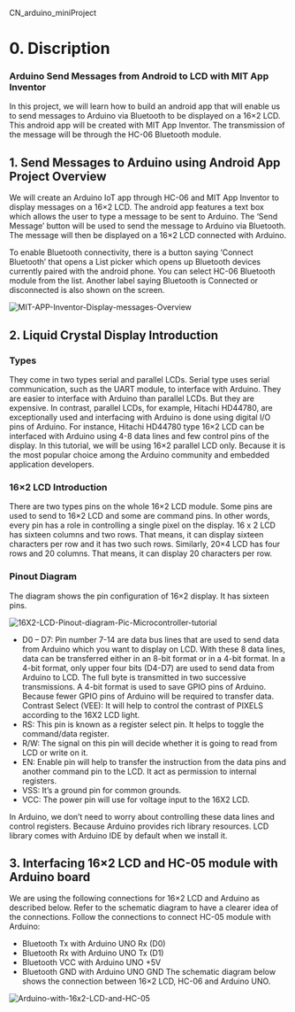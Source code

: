 CN_arduino_miniProject

# 0. Discription
### Arduino Send Messages from Android to LCD with MIT App Inventor

In this project, we will learn how to build an android app that will enable us to send messages to Arduino via Bluetooth to be displayed on a 16×2 LCD. 
This android app will be created with MIT App Inventor. The transmission of the message will be through the HC-06 Bluetooth module.



## 1. Send Messages to Arduino using Android App Project Overview
We will create an Arduino IoT app through HC-06 and MIT App Inventor to display messages on a 16×2 LCD. The android app features a text box which allows the user to type a message to be sent to Arduino. The ‘Send Message’ button will be used to send the message to Arduino via Bluetooth. The message will then be displayed on a 16×2 LCD connected with Arduino.

To enable Bluetooth connectivity, there is a button saying ‘Connect Bluetooth’ that opens a List picker which opens up Bluetooth devices currently paired with the android phone. You can select HC-06 Bluetooth module from the list. Another label saying Bluetooth is Connected or disconnected is also shown on the screen.


![MIT-APP-Inventor-Display-messages-Overview](https://user-images.githubusercontent.com/79437477/187805756-03593213-10b0-470e-9312-48c167c6091a.jpg)


## 2. Liquid Crystal Display Introduction

### Types
They come in two types serial and parallel LCDs. Serial type uses serial communication, such as the UART module, to interface with Arduino. They are easier to interface with Arduino than parallel LCDs. But they are expensive. In contrast, parallel LCDs, for example, Hitachi HD44780, are exceptionally used and interfacing with Arduino is done using digital I/O pins of Arduino. For instance, Hitachi HD44780 type 16×2 LCD can be interfaced with Arduino using 4-8 data lines and few control pins of the display. In this tutorial, we will be using 16×2 parallel LCD only. Because it is the most popular choice among the Arduino community and embedded application developers.

### 16×2 LCD Introduction
There are two types pins on the whole 16×2 LCD module. Some pins are used to send to 16×2 LCD and some are command pins. In other words, every pin has a role in controlling a single pixel on the display.
16 x 2 LCD has sixteen columns and two rows. That means, it can display sixteen characters per row and it has two such rows. Similarly, 20×4 LCD has four rows and 20 columns. That means, it can display 20 characters per row.

### Pinout Diagram
The diagram shows the pin configuration of 16×2 display. It has sixteen pins.

![16X2-LCD-Pinout-diagram-Pic-Microcontroller-tutorial](https://user-images.githubusercontent.com/79437477/187806235-3fef2c6b-ff5c-4166-9e7f-fd2f0136e204.png)

* D0 – D7: Pin number 7-14 are data bus lines that are used to send data from Arduino which you want to display on LCD. With these 8 data lines, data can be transferred either in an 8-bit format or in a 4-bit format. In a 4-bit format, only upper four bits (D4-D7) are used to send data from Arduino to LCD. The full byte is transmitted in two successive transmissions. A 4-bit format is used to save GPIO pins of Arduino. Because fewer GPIO pins of Arduino will be required to transfer data.
Contrast Select (VEE): It will help to control the contrast of PIXELS according to the 16X2 LCD light.
* RS: This pin is known as a register select pin. It helps to toggle the command/data register.
* R/W: The signal on this pin will decide whether it is going to read from LCD or write on it.
* EN: Enable pin will help to transfer the instruction from the data pins and another command pin to the LCD. It act as permission to internal registers.
* VSS: It’s a ground pin for common grounds.
* VCC: The power pin will use for voltage input to the 16X2 LCD.

In Arduino, we don’t need to worry about controlling these data lines and control registers. Because Arduino provides rich library resources. LCD library comes with Arduino IDE by default when we install it.


## 3. Interfacing 16×2 LCD and HC-05 module with Arduino board
We are using the following connections for 16×2 LCD and Arduino as described below. Refer to the schematic diagram to have a clearer idea of the connections.
Follow the connections to connect HC-05 module with Arduino:

* Bluetooth Tx with Arduino UNO Rx (D0)
* Bluetooth Rx with Arduino UNO Tx (D1)
* Bluetooth VCC with Arduino UNO +5V
* Bluetooth GND with Arduino UNO GND
The schematic diagram below shows the connection between 16×2 LCD, HC-06 and Arduino UNO.

![Arduino-with-16x2-LCD-and-HC-05](https://user-images.githubusercontent.com/79437477/187806430-e1e65c5e-b095-4ec6-8e33-8b2b97e64281.jpg)






